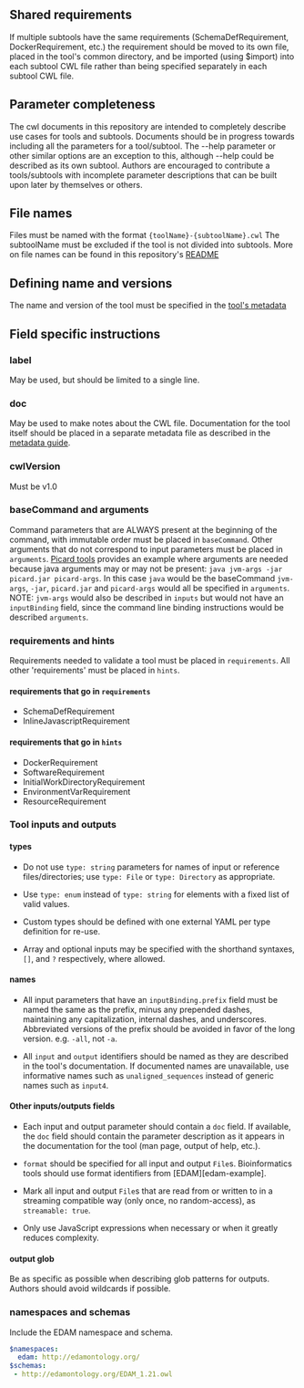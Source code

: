 ## Shared requirements

If multiple subtools have the same requirements (SchemaDefRequirement, DockerRequirement, etc.) the requirement should be
moved to its own file, placed in the tool's common directory, and be imported (using $import) into each subtool CWL file 
rather than being specified separately in each subtool CWL file. 

## Parameter completeness

The cwl documents in this repository are intended to completely describe
use cases for tools and subtools. Documents should be in progress towards including all the parameters for a 
tool/subtool. The --help parameter or other similar options are an exception to this, although 
--help could be described as its own subtool. Authors are encouraged to contribute a tools/subtools with
incomplete parameter descriptions that can be built upon later by themselves or others.

## File names

Files must be named with the format `{toolName}-{subtoolName}.cwl` The subtoolName must be 
excluded if the tool is not divided into subtools. 
More on file names can be found in this repository's [README](../../README.md)

## Defining name and versions

The name and version of the tool must be specified in the [tool's metadata](CommandLineTool_metadata_guide.md)

## Field specific instructions

### label

May be used, but should be limited to a single line.

### doc

May be used to make notes about the CWL file.  Documentation for the tool itself should be placed in 
a separate metadata file as described in the [metadata guide](CommandLineTool_metadata_guide.md).

### cwlVersion

Must be v1.0

### baseCommand and arguments

Command parameters that are ALWAYS present at the beginning of the command, with immutable order
must be placed in `baseCommand`. Other arguments that do not correspond to input parameters must be
placed in `arguments`. [Picard tools](https://broadinstitute.github.io/picard/) provides an example where arguments are 
needed because java  arguments may or may not be present: `java jvm-args -jar picard.jar picard-args`. In this case `java` would
be the baseCommand `jvm-args`, `-jar`, `picard.jar` and  `picard-args` would all be specified in `arguments`. NOTE: 
`jvm-args` would also be described in `inputs` but would not have an `inputBinding` field, since the command line
binding instructions would be described `arguments`. 

### requirements and hints

Requirements needed to validate a tool must be placed in `requirements`. All other 'requirements'
must be placed in `hints`.

#### requirements that go in `requirements`

- SchemaDefRequirement
- InlineJavascriptRequirement

#### requirements that go in `hints`

- DockerRequirement
- SoftwareRequirement
- InitialWorkDirectoryRequirement
- EnvironmentVarRequirement
- ResourceRequirement

### Tool inputs and outputs

#### types

- Do not use `type: string` parameters for names of input or reference
files/directories; use `type: File` or `type: Directory` as appropriate.

- Use `type: enum` instead of `type: string` for elements with a fixed
list of valid values.

- Custom types should be defined with one external YAML per type
definition for re-use.

- Array and optional inputs may be specified with the shorthand syntaxes, `[]`, and `?` respectively, where allowed.

#### names

- All input parameters that have an `inputBinding.prefix` field must be 
named the same as the prefix, minus any prepended dashes, maintaining any 
capitalization, internal dashes, and underscores. Abbreviated versions of 
the prefix should be avoided in favor of the long version. e.g. `-all`, 
not `-a`.

- All `input` and `output` identifiers should be named as they are described in the tool's documentation. 
If documented names are unavailable, use informative names such as `unaligned_sequences` instead of generic names
 such as `input4`.

#### Other inputs/outputs fields 

- Each input and output parameter should contain a `doc` field. If available, 
the `doc` field should contain the parameter description as it appears in 
the documentation for the tool (man page, output of help, etc.).

- `format` should be specified for all input and output `File`s.
Bioinformatics tools should use format identifiers from [EDAM][edam-example].

- Mark all input and output `File`s that are read from or written to in a
streaming compatible way (only once, no random-access), as `streamable: true`.

- Only use JavaScript expressions when necessary or when it greatly reduces complexity. 

#### output glob

Be as specific as possible when describing glob patterns for outputs. Authors should
avoid wildcards if possible.

### namespaces and schemas

Include the EDAM namespace and schema.

```yaml
$namespaces:
  edam: http://edamontology.org/
$schemas:
 - http://edamontology.org/EDAM_1.21.owl
```
